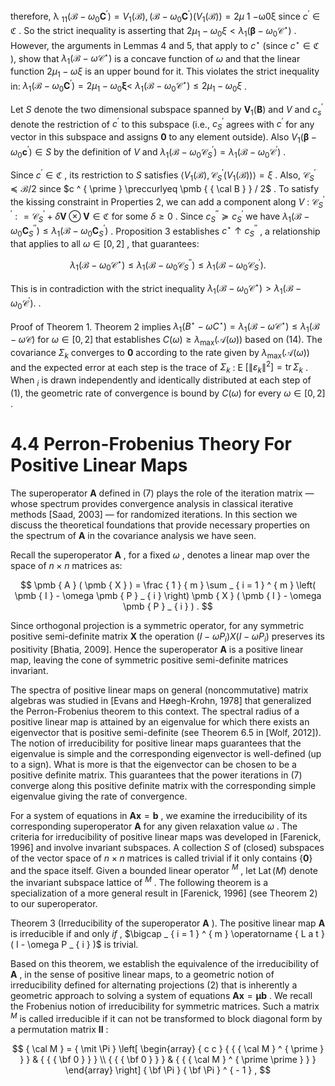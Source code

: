 therefore, λ ${ } _ { \mathrm { 1 1 } } ( \pmb { \mathcal { B } } - \omega _ { 0 } \pmb { C } ^ { \prime } ) = \left. V _ { 1 } ( \pmb { \mathcal { B } } ) , ( \pmb { \mathcal { B } } - \omega _ { 0 } \pmb { C } ^ { \prime } ) \left( V _ { 1 } ( \pmb { \mathcal { B } } ) \right) \right. = 2 \mu$ 1 −ω0ξ since $c ^ { \prime } \in \mathfrak { C }$ . So the strict inequality is asserting that $2 \mu _ { 1 } - \omega _ { 0 } \xi < \lambda _ { 1 } ( \pmb { \beta } - \omega _ { 0 } \pmb { \mathcal { C } } ^ { \star } )$ . However, the arguments in Lemmas 4 and 5, that apply to $c ^ { \star }$ (since $c ^ { \star } \in \mathfrak { C }$ ), show that $\lambda _ { 1 } ( \pmb { \mathscr { B } } - \omega \pmb { \mathscr { C } } ^ { \star } )$ is a concave function of $\omega$ and that the linear function $2 \mu _ { 1 } - \omega \xi$ is an upper bound for it. This violates the strict inequality in: $\lambda _ { 1 } ( \pmb { \mathscr { B } } - \omega _ { 0 } \pmb { C } ^ { \prime } ) = 2 \mu _ { 1 } - \omega _ { 0 } \pmb { \xi } <$ $\lambda _ { 1 } ( { \pmb { \mathscr { B } } } - \omega _ { 0 } { \pmb { \mathscr { C } } } ^ { \star } ) \leq 2 \mu _ { 1 } - \omega _ { 0 } \xi$ .

Let $S$ denote the two dimensional subspace spanned by ${ \pmb V } _ { 1 } ( { \pmb B } )$ and $V$ and $c _ { s } ^ { \prime }$ denote the restriction of $c ^ { \prime }$ to this subspace (i.e., $c _ { S } ^ { \prime }$ agrees with $c ^ { \prime }$ for any vector in this subspace and assigns $\mathbf { 0 }$ to any element outside). Also $V _ { \mathrm { 1 } } ( \pmb { \beta } - \omega _ { \mathrm { 0 } } \pmb { c } ^ { \prime } ) \in S$ by the definition of $V$ and $\lambda _ { 1 } \big ( \pmb { \mathcal { B } } - \omega _ { 0 } \pmb { \mathcal { C } } _ { S } ^ { \prime } \big ) = \lambda _ { 1 } \big ( \pmb { \mathcal { B } } - \omega _ { 0 } \pmb { \mathcal { C } } ^ { \prime } \big )$ .

Since $c ^ { \prime } \in \mathfrak { C }$ , its restriction to $S$ satisfies $\langle V _ { 1 } ( { \pmb { \mathscr { B } } } ) , \pmb { \mathscr { C } } _ { S } ^ { \prime } ( V _ { 1 } ( { \pmb { \mathscr { B } } } ) ) \rangle = \xi$ . Also, $\pmb { { \mathcal { C } } } _ { S } ^ { \prime } \preccurlyeq \pmb { { \mathcal { B } } } / 2$ since $c ^ { \prime } \preccurlyeq \pmb { { \cal B } } / 2$ . To satisfy the kissing constraint in Properties 2, we can add a component along $V$ : $\pmb { \mathcal { C } } _ { S } ^ { \prime \prime } : = \pmb { \mathcal { C } } _ { S } ^ { \prime } + \delta \pmb { V } \otimes \pmb { V } \in \mathfrak { C }$ for some $\delta \geq 0$ . Since $c _ { S } ^ { \prime \prime } \succcurlyeq c _ { S } ^ { \prime }$ we have $\lambda _ { 1 } ( \pmb { \mathscr { B } } - \omega _ { 0 } \pmb { C } _ { S } ^ { \prime \prime } ) \leq \lambda _ { 1 } ( \pmb { \mathscr { B } } - \omega _ { 0 } \pmb { C } _ { S } ^ { \prime } )$ . Proposition 3 establishes $c ^ { \star } \uparrow c _ { S } ^ { \prime \prime }$ , a relationship that applies to all $\omega \in [ 0 , 2 ]$ , that guarantees:

$$
\lambda _ { 1 } ( \pmb { \mathscr { B } } - \omega _ { 0 } \pmb { \mathscr { C } } ^ { \star } ) \leq \lambda _ { 1 } ( \pmb { \mathscr { B } } - \omega _ { 0 } \pmb { \mathscr { C } } _ { S } ^ { \prime \prime } ) \leq \lambda _ { 1 } ( \pmb { \mathscr { B } } - \omega _ { 0 } \pmb { \mathscr { C } } _ { S } ^ { \prime } ) .
$$

This is in contradiction with the strict inequality $\lambda _ { 1 } ( \pmb { \mathscr { B } } - \omega _ { 0 } \pmb { \mathscr { C } } ^ { \star } ) > \lambda _ { 1 } ( \pmb { \mathscr { B } } - \omega _ { 0 } \pmb { \mathscr { C } } ^ { \prime } ) .$ .

Proof of Theorem 1. Theorem 2 implies $\lambda _ { 1 } ( B ^ { \star } - \omega C ^ { \star } ) = \lambda _ { 1 } ( \pmb { \mathscr { B } } - \omega \pmb { \mathscr { C } } ^ { \star } ) \leq \lambda _ { 1 } ( \pmb { \mathscr { B } } - \omega \pmb { \mathscr { C } } )$ for $\omega \in [ 0 , 2 ]$ that establishes $C ( \omega ) \geq \lambda _ { \operatorname* { m a x } } ( \pmb { \mathcal { A } } ( \omega ) )$ based on (14). The covariance $\Sigma _ { k }$ converges to $\mathbf { 0 }$ according to the rate given by $\lambda _ { \operatorname* { m a x } } ( \pmb { \mathcal { A } } ( \omega ) )$ and the expected error at each step is the trace of $\Sigma _ { k }$ : E $\left[ \lVert \varepsilon _ { k } \rVert ^ { 2 } \right] = \operatorname { t r } \Sigma _ { k }$ . When $_ i$ is drawn independently and identically distributed at each step of (1), the geometric rate of convergence is bound by $C ( \omega )$ for every $\omega \in [ 0 , 2 ]$ .

# 4.4 Perron-Frobenius Theory For Positive Linear Maps

The superoperator $\pmb { A }$ defined in (7) plays the role of the iteration matrix — whose spectrum provides convergence analysis in classical iterative methods [Saad, 2003] — for randomized iterations. In this section we discuss the theoretical foundations that provide necessary properties on the spectrum of $\pmb { A }$ in the covariance analysis we have seen.

Recall the superoperator $\pmb { A }$ , for a fixed $\omega$ , denotes a linear map over the space of $n \times n$ matrices as:

$$
\pmb { A } ( \pmb { X } ) = \frac { 1 } { m } \sum _ { i = 1 } ^ { m } \left( \pmb { I } - \omega \pmb { P } _ { i } \right) \pmb { X } ( \pmb { I } - \omega \pmb { P } _ { i } ) .
$$

Since orthogonal projection is a symmetric operator, for any symmetric positive semi-definite matrix $\pmb { X }$ the operation $( I - \omega P _ { i } ) X ( I - \omega P _ { i } )$ preserves its positivity [Bhatia, 2009]. Hence the superoperator $\pmb { A }$ is a positive linear map, leaving the cone of symmetric positive semi-definite matrices invariant.

The spectra of positive linear maps on general (noncommutative) matrix algebras was studied in [Evans and Høegh-Krohn, 1978] that generalized the Perron-Frobenius theorem to this context. The spectral radius of a positive linear map is attained by an eigenvalue for which there exists an eigenvector that is positive semi-definite (see Theorem 6.5 in [Wolf, 2012]). The notion of irreducibility for positive linear maps guarantees that the eigenvalue is simple and the corresponding eigenvector is well-defined (up to a sign). What is more is that the eigenvector can be chosen to be a positive definite matrix. This guarantees that the power iterations in (7) converge along this positive definite matrix with the corresponding simple eigenvalue giving the rate of convergence.

For a system of equations in $\mathbf { A } \mathbf { x } = \mathbf { b }$ , we examine the irreducibility of its corresponding superoperator $\pmb { A }$ for any given relaxation value $\omega$ . The criteria for irreducibility of positive linear maps was developed in [Farenick, 1996] and involve invariant subspaces. A collection $S$ of (closed) subspaces of the vector space of $n \times n$ matrices is called trivial if it only contains $\{ \mathbf { 0 } \}$ and the space itself. Given a bounded linear operator $^ M$ , let $\operatorname { L a t } ( M )$ denote the invariant subspace lattice of $^ M$ . The following theorem is a specialization of a more general result in [Farenick, 1996] (see Theorem 2) to our superoperator.

Theorem 3 (Irreducibility of the superoperator $\pmb { A }$ ). The positive linear map $\pmb { A }$ is irreducible if and only $i f$ , $\bigcap _ { i = 1 } ^ { m } \operatorname { L a t } ( I - \omega P _ { i } )$ is trivial.

Based on this theorem, we establish the equivalence of the irreducibility of $\pmb { A }$ , in the sense of positive linear maps, to a geometric notion of irreducibility defined for alternating projections (2) that is inherently a geometric approach to solving a system of equations $\mathbf { A } \mathbf { x } = \mathbf { \mu } \mathbf { b }$ . We recall the Frobenius notion of irreducibility for symmetric matrices. Such a matrix $^ M$ is called irreducible if it can not be transformed to block diagonal form by a permutation matrix $\mathbf { I I }$ :

$$
{ \cal M } = { \mit \Pi } \left[ \begin{array} { c c } { { { \cal M } ^ { \prime } } } & { { { \bf 0 } } } \\ { { { \bf 0 } } } & { { { \cal M } ^ { \prime \prime } } } \end{array} \right] { \bf \Pi } { \bf \Pi } ^ { - 1 } ,
$$